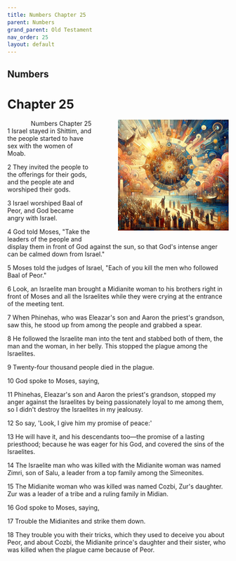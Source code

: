 ```yaml
---
title: Numbers Chapter 25
parent: Numbers
grand_parent: Old Testament
nav_order: 25
layout: default
---
```


## Numbers

# Chapter 25

<div style="clear: both; text-align: right;">
    <div style="max-width: 50%; height: auto; float: right; margin: 0 0 10px 10px; padding-left: 10%;">
        <img src="/assets/Image/Numbers/500/25.jpg" alt="Numbers Chapter 25" class="chapter-image">
    </div>
    <figcaption style="font-size: 14px; text-align: right;">Numbers Chapter 25</figcaption>
</div>
1 Israel stayed in Shittim, and the people started to have sex with the women of Moab.

2 They invited the people to the offerings for their gods, and the people ate and worshiped their gods.

3 Israel worshiped Baal of Peor, and God became angry with Israel.

4 God told Moses, "Take the leaders of the people and display them in front of God against the sun, so that God's intense anger can be calmed down from Israel."

5 Moses told the judges of Israel, "Each of you kill the men who followed Baal of Peor."

6 Look, an Israelite man brought a Midianite woman to his brothers right in front of Moses and all the Israelites while they were crying at the entrance of the meeting tent.

7 When Phinehas, who was Eleazar's son and Aaron the priest's grandson, saw this, he stood up from among the people and grabbed a spear.

8 He followed the Israelite man into the tent and stabbed both of them, the man and the woman, in her belly. This stopped the plague among the Israelites.

9 Twenty-four thousand people died in the plague.

10 God spoke to Moses, saying,

11 Phinehas, Eleazar's son and Aaron the priest's grandson, stopped my anger against the Israelites by being passionately loyal to me among them, so I didn't destroy the Israelites in my jealousy.

12 So say, 'Look, I give him my promise of peace:'

13 He will have it, and his descendants too—the promise of a lasting priesthood; because he was eager for his God, and covered the sins of the Israelites.

14 The Israelite man who was killed with the Midianite woman was named Zimri, son of Salu, a leader from a top family among the Simeonites.

15 The Midianite woman who was killed was named Cozbi, Zur's daughter. Zur was a leader of a tribe and a ruling family in Midian.

16 God spoke to Moses, saying,

17 Trouble the Midianites and strike them down.

18 They trouble you with their tricks, which they used to deceive you about Peor, and about Cozbi, the Midianite prince's daughter and their sister, who was killed when the plague came because of Peor.


